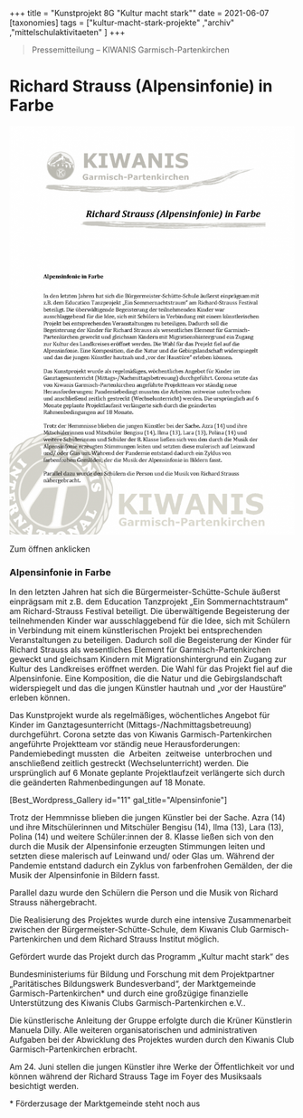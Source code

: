 +++
title = "Kunstprojekt 8G \"Kultur macht stark\""
date = 2021-06-07
[taxonomies]
tags = ["kultur-macht-stark-projekte" ,"archiv" ,"mittelschulaktivitaeten" ]
+++

> Pressemitteilung – KIWANIS Garmisch-Partenkirchen

# Richard Strauss (Alpensinfonie) in Farbe

[![Kultur macht stark](images/PM-Strauss-in-Farbe_Seite_1-714x1024.png)](https://volksschule-partenkirchen.de/wp-content/uploads/PM-Strauss-in-Farbe.pdf)

Zum öffnen anklicken

### **Alpensinfonie in Farbe**

In den letzten Jahren hat sich die Bürgermeister-Schütte-Schule äußerst einprägsam mit z.B. dem Education Tanzprojekt „Ein Sommernachtstraum“ am Richard-Strauss Festival beteiligt. Die überwältigende Begeisterung der teilnehmenden Kinder war ausschlaggebend für die Idee, sich mit Schülern in Verbindung mit einem künstlerischen Projekt bei entsprechenden Veranstaltungen zu beteiligen. Dadurch soll die Begeisterung der Kinder für Richard Strauss als wesentliches Element für Garmisch-Partenkirchen geweckt und gleichsam Kindern mit Migrationshintergrund ein Zugang zur Kultur des Landkreises eröffnet werden. Die Wahl für das Projekt fiel auf die Alpensinfonie. Eine Komposition, die die Natur und die Gebirgslandschaft widerspiegelt und das die jungen Künstler hautnah und „vor der Haustüre“ erleben können.

Das Kunstprojekt wurde als regelmäßiges, wöchentliches Angebot für Kinder im Ganztagesunterricht (Mittags-/Nachmittagsbetreuung) durchgeführt. Corona setzte das von Kiwanis Garmisch-Partenkirchen angeführte Projektteam vor ständig neue Herausforderungen: Pandemiebedingt mussten  die  Arbeiten  zeitweise  unterbrochen und anschließend zeitlich gestreckt (Wechselunterricht) werden. Die ursprünglich auf 6 Monate geplante Projektlaufzeit verlängerte sich durch die geänderten Rahmenbedingungen auf 18 Monate.

\[Best\_Wordpress\_Gallery id="11" gal\_title="Alpensinfonie"\]

Trotz der Hemmnisse blieben die jungen Künstler bei der Sache. Azra (14) und ihre Mitschülerinnen und Mitschüler Bengisu (14), Ilma (13), Lara (13), Polina (14) und weitere Schüler:innen der 8. Klasse ließen sich von den durch die Musik der Alpensinfonie erzeugten Stimmungen leiten und setzten diese malerisch auf Leinwand und/ oder Glas um. Während der Pandemie entstand dadurch ein Zyklus von farbenfrohen Gemälden, der die Musik der Alpensinfonie in Bildern fasst.

Parallel dazu wurde den Schülern die Person und die Musik von Richard Strauss nähergebracht.

Die Realisierung des Projektes wurde durch eine intensive Zusammenarbeit zwischen der Bürgermeister-Schütte-Schule, dem Kiwanis Club Garmisch-Partenkirchen und dem Richard Strauss Institut möglich.

Gefördert wurde das Projekt durch das Programm „Kultur macht stark“ des

Bundesministeriums für Bildung und Forschung mit dem Projektpartner „Paritätisches Bildungswerk Bundesverband“, der Marktgemeinde Garmisch-Partenkirchen\* und durch eine großzügige finanzielle Unterstützung des Kiwanis Clubs Garmisch-Partenkirchen e.V..

Die künstlerische Anleitung der Gruppe erfolgte durch die Krüner Künstlerin Manuela Dilly. Alle weiteren organisatorischen und administrativen Aufgaben bei der Abwicklung des Projektes wurden durch den Kiwanis Club Garmisch-Partenkirchen erbracht.

Am 24. Juni stellen die jungen Künstler ihre Werke der Öffentlichkeit vor und können während der Richard Strauss Tage im Foyer des Musiksaals besichtigt werden.

\* Förderzusage der Marktgemeinde steht noch aus
